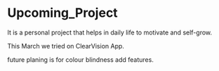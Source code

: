 # Upcoming_Project
It is a personal project that helps in daily life to motivate and self-grow.


This March we tried on ClearVision App.


future planing is for colour blindness add features.
